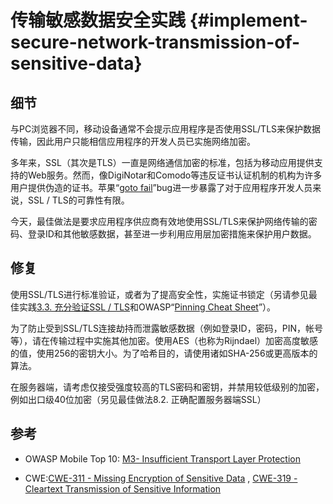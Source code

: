# 传输敏感数据安全实践 {#implement-secure-network-transmission-of-sensitive-data}

## 细节

与PC浏览器不同，移动设备通常不会提示应用程序是否使用SSL/TLS来保护数据传输，因此用户只能相信应用程序的开发人员已实施网络加密。

多年来，SSL（其次是TLS）一直是网络通信加密的标准，包括为移动应用提供支持的Web服务。然而，像DigiNotar和Comodo等违反证书认证机制的机构为许多用户提供伪造的证书。苹果“[goto fail](https://avandeursen.com/2014/02/22/gotofail-security/)”bug进一步暴露了对于应用程序开发人员来说，SSL / TLS的可靠性有限。

今天，最佳做法是要求应用程序供应商有效地使用SSL/TLS来保护网络传输的密码、登录ID和其他敏感数据，甚至进一步利用应用层加密措施来保护用户数据。

## 修复

使用SSL/TLS进行标准验证，或者为了提高安全性，实施证书锁定（另请参见最佳实践[3.3. 充分验证SSL / TLS](/handling-sensitive-data/3.3.-fully-validate-ssltls.md)和OWASP“[Pinning Cheat Sheet](https://www.owasp.org/index.php/Pinning_Cheat_Sheet)”）。

为了防止受到SSL/TLS连接劫持而泄露敏感数据（例如登录ID，密码，PIN，帐号等），请在传输过程中实施其他加密。使用AES（也称为Rijndael）加密高度敏感的值，使用256的密钥大小。为了哈希目的，请使用诸如SHA-256或更高版本的算法。

在服务器端，请考虑仅接受强度较高的TLS密码和密钥，并禁用较低级别的加密，例如出口级40位加密（另见最佳做法8.2. 正确配置服务器端SSL）

## 参考

* OWASP Mobile Top 10: [M3- Insufficient Transport Layer Protection](https://www.owasp.org/index.php/Mobile_Top_10_2014-M3)

* CWE:[CWE-311 - Missing Encryption of Sensitive Data](https://cwe.mitre.org/data/definitions/311.html) , [CWE-319 - Cleartext Transmission of Sensitive Information](https://cwe.mitre.org/data/definitions/319.html)




